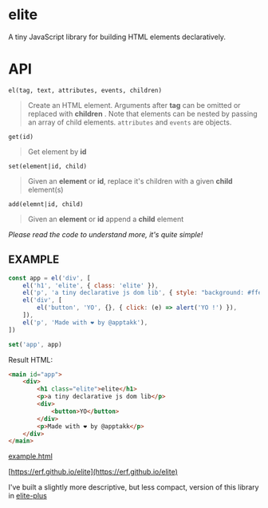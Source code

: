 # elite

A tiny JavaScript library for building HTML elements declaratively.

# API

`el(tag, text, attributes, events, children)`

> Create an HTML element. Arguments after **tag** can be omitted or replaced with **children** . Note that elements can be nested by passing an array of child elements. `attributes` and `events` are objects.

`get(id)`

> Get element by **id**

`set(element|id, child)`

> Given an **element** or **id**, replace it's children with a given **child** element(s)

`add(elemnt|id, child)`

> Given an **element** or **id** append a **child** element

*Please read the code to understand more, it's quite simple!*

## EXAMPLE

```Javascript
const app = el('div', [
    el('h1', 'elite', { class: 'elite' }),
    el('p', 'a tiny declarative js dom lib', { style: "background: #ffe088; padding: 8pt;" }),
    el('div', [
        el('button', 'YO', {}, { click: (e) => alert('YO !') }),
    ]),
    el('p', 'Made with ❤ by @apptakk'),
])

set('app', app)

```

Result HTML:

```HTML
<main id="app">
    <div>
        <h1 class="elite">elite</h1>
        <p>a tiny declarative js dom lib</p>
        <div>
            <button>YO</button>
        </div>
        <p>Made with ❤ by @apptakk</p>
    </div>
</main>
```

[example.html](example.html)

[https://erf.github.io/elite](https://erf.github.io/elite)


I've built a slightly more descriptive, but less compact, version of this library in [elite-plus](https://github.com/erf/elite-plus)

